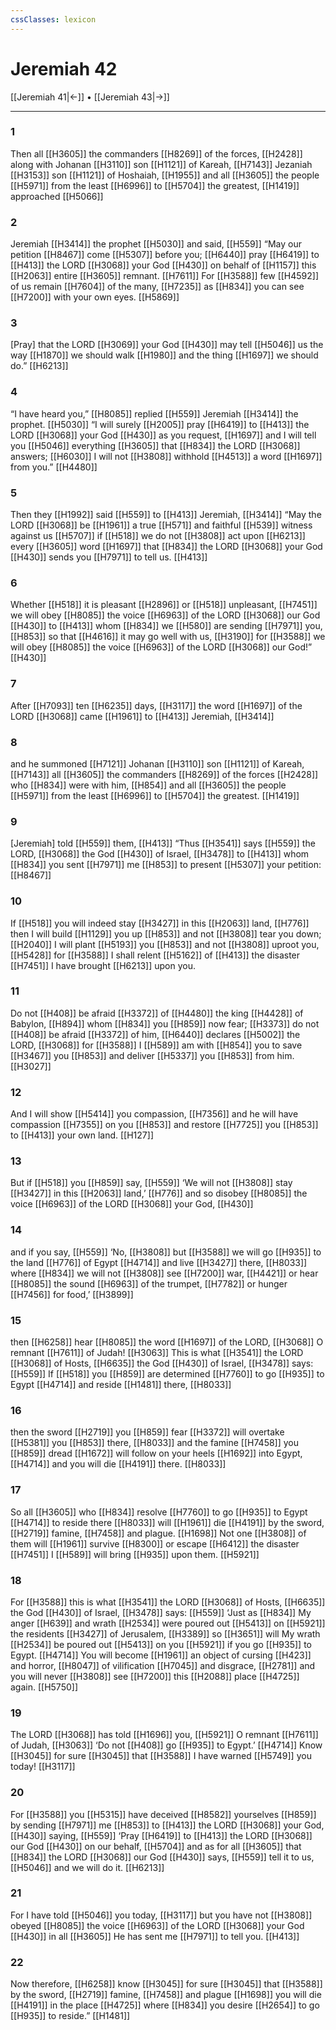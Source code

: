 ```yaml
---
cssClasses: lexicon
---
```


# Jeremiah 42

[[Jeremiah 41|←]] • [[Jeremiah 43|→]]

---

### 1
Then all [[H3605]] the commanders [[H8269]] of the forces, [[H2428]] along with Johanan [[H3110]] son [[H1121]] of Kareah, [[H7143]] Jezaniah [[H3153]] son [[H1121]] of Hoshaiah, [[H1955]] and all [[H3605]] the people [[H5971]] from the least [[H6996]] to [[H5704]] the greatest, [[H1419]] approached [[H5066]]

### 2
Jeremiah [[H3414]] the prophet [[H5030]] and said, [[H559]] “May our petition [[H8467]] come [[H5307]] before you; [[H6440]] pray [[H6419]] to [[H413]] the LORD [[H3068]] your God [[H430]] on behalf of [[H1157]] this [[H2063]] entire [[H3605]] remnant. [[H7611]] For [[H3588]] few [[H4592]] of us remain [[H7604]] of the many, [[H7235]] as [[H834]] you can see [[H7200]] with your own eyes. [[H5869]]

### 3
[Pray] that the LORD [[H3069]] your God [[H430]] may tell [[H5046]] us the way [[H1870]] we should walk [[H1980]] and the thing [[H1697]] we should do.” [[H6213]]

### 4
“I have heard you,” [[H8085]] replied [[H559]] Jeremiah [[H3414]] the prophet. [[H5030]] “I will surely [[H2005]] pray [[H6419]] to [[H413]] the LORD [[H3068]] your God [[H430]] as you request, [[H1697]] and I will tell you [[H5046]] everything [[H3605]] that [[H834]] the LORD [[H3068]] answers; [[H6030]] I will not [[H3808]] withhold [[H4513]] a word [[H1697]] from you.” [[H4480]]

### 5
Then they [[H1992]] said [[H559]] to [[H413]] Jeremiah, [[H3414]] “May the LORD [[H3068]] be [[H1961]] a true [[H571]] and faithful [[H539]] witness against us [[H5707]] if [[H518]] we do not [[H3808]] act upon [[H6213]] every [[H3605]] word [[H1697]] that [[H834]] the LORD [[H3068]] your God [[H430]] sends you [[H7971]] to tell us. [[H413]]

### 6
Whether [[H518]] it is pleasant [[H2896]] or [[H518]] unpleasant, [[H7451]] we will obey [[H8085]] the voice [[H6963]] of the LORD [[H3068]] our God [[H430]] to [[H413]] whom [[H834]] we [[H580]] are sending [[H7971]] you, [[H853]] so that [[H4616]] it may go well with us, [[H3190]] for [[H3588]] we will obey [[H8085]] the voice [[H6963]] of the LORD [[H3068]] our God!” [[H430]]

### 7
After [[H7093]] ten [[H6235]] days, [[H3117]] the word [[H1697]] of the LORD [[H3068]] came [[H1961]] to [[H413]] Jeremiah, [[H3414]]

### 8
and he summoned [[H7121]] Johanan [[H3110]] son [[H1121]] of Kareah, [[H7143]] all [[H3605]] the commanders [[H8269]] of the forces [[H2428]] who [[H834]] were with him, [[H854]] and all [[H3605]] the people [[H5971]] from the least [[H6996]] to [[H5704]] the greatest. [[H1419]]

### 9
[Jeremiah] told [[H559]] them, [[H413]] “Thus [[H3541]] says [[H559]] the LORD, [[H3068]] the God [[H430]] of Israel, [[H3478]] to [[H413]] whom [[H834]] you sent [[H7971]] me [[H853]] to present [[H5307]] your petition: [[H8467]]

### 10
If [[H518]] you will indeed stay [[H3427]] in this [[H2063]] land, [[H776]] then I will build [[H1129]] you up [[H853]] and not [[H3808]] tear you down; [[H2040]] I will plant [[H5193]] you [[H853]] and not [[H3808]] uproot you, [[H5428]] for [[H3588]] I shall relent [[H5162]] of [[H413]] the disaster [[H7451]] I have brought [[H6213]] upon you. 

### 11
Do not [[H408]] be afraid [[H3372]] of [[H4480]] the king [[H4428]] of Babylon, [[H894]] whom [[H834]] you [[H859]] now fear; [[H3373]] do not [[H408]] be afraid [[H3372]] of him, [[H6440]] declares [[H5002]] the LORD, [[H3068]] for [[H3588]] I [[H589]] am with [[H854]] you to save [[H3467]] you [[H853]] and deliver [[H5337]] you [[H853]] from him. [[H3027]]

### 12
And I will show [[H5414]] you  compassion, [[H7356]] and he will have compassion [[H7355]] on you [[H853]] and restore [[H7725]] you [[H853]] to [[H413]] your own land. [[H127]]

### 13
But if [[H518]] you [[H859]] say, [[H559]] ‘We will not [[H3808]] stay [[H3427]] in this [[H2063]] land,’ [[H776]] and so disobey [[H8085]] the voice [[H6963]] of the LORD [[H3068]] your God, [[H430]]

### 14
and if you say, [[H559]] ‘No, [[H3808]] but [[H3588]] we will go [[H935]] to the land [[H776]] of Egypt [[H4714]] and live [[H3427]] there, [[H8033]] where [[H834]] we will not [[H3808]] see [[H7200]] war, [[H4421]] or hear [[H8085]] the sound [[H6963]] of the trumpet, [[H7782]] or hunger [[H7456]] for food,’ [[H3899]]

### 15
then [[H6258]] hear [[H8085]] the word [[H1697]] of the LORD, [[H3068]] O remnant [[H7611]] of Judah! [[H3063]] This is what [[H3541]] the LORD [[H3068]] of Hosts, [[H6635]] the God [[H430]] of Israel, [[H3478]] says: [[H559]] If [[H518]] you [[H859]] are determined [[H7760]] to go [[H935]] to Egypt [[H4714]] and reside [[H1481]] there, [[H8033]]

### 16
then the sword [[H2719]] you [[H859]] fear [[H3372]] will overtake [[H5381]] you [[H853]] there, [[H8033]] and the famine [[H7458]] you [[H859]] dread [[H1672]] will follow on your heels [[H1692]] into Egypt, [[H4714]] and you will die [[H4191]] there. [[H8033]]

### 17
So all [[H3605]] who [[H834]] resolve [[H7760]] to go [[H935]] to Egypt [[H4714]] to reside there [[H8033]] will [[H1961]] die [[H4191]] by the sword, [[H2719]] famine, [[H7458]] and plague. [[H1698]] Not one [[H3808]] of them will [[H1961]] survive [[H8300]] or escape [[H6412]] the disaster [[H7451]] I [[H589]] will bring [[H935]] upon them. [[H5921]]

### 18
For [[H3588]] this is what [[H3541]] the LORD [[H3068]] of Hosts, [[H6635]] the God [[H430]] of Israel, [[H3478]] says: [[H559]] ‘Just as [[H834]] My anger [[H639]] and wrath [[H2534]] were poured out [[H5413]] on [[H5921]] the residents [[H3427]] of Jerusalem, [[H3389]] so [[H3651]] will My wrath [[H2534]] be poured out [[H5413]] on you [[H5921]] if you go [[H935]] to Egypt. [[H4714]] You will become [[H1961]] an object of cursing [[H423]] and horror, [[H8047]] of vilification [[H7045]] and disgrace, [[H2781]] and you will never [[H3808]] see [[H7200]] this [[H2088]] place [[H4725]] again. [[H5750]]

### 19
The LORD [[H3068]] has told [[H1696]] you, [[H5921]] O remnant [[H7611]] of Judah, [[H3063]] ‘Do not [[H408]] go [[H935]] to Egypt.’ [[H4714]] Know [[H3045]] for sure [[H3045]] that [[H3588]] I have warned [[H5749]] you  today! [[H3117]]

### 20
For [[H3588]] you [[H5315]] have deceived [[H8582]] yourselves [[H859]] by sending [[H7971]] me [[H853]] to [[H413]] the LORD [[H3068]] your God, [[H430]] saying, [[H559]] ‘Pray [[H6419]] to [[H413]] the LORD [[H3068]] our God [[H430]] on our behalf, [[H5704]] and as for all [[H3605]] that [[H834]] the LORD [[H3068]] our God [[H430]] says, [[H559]] tell it to us, [[H5046]] and we will do it. [[H6213]]

### 21
For I have told [[H5046]] you  today, [[H3117]] but you have not [[H3808]] obeyed [[H8085]] the voice [[H6963]] of the LORD [[H3068]] your God [[H430]] in all [[H3605]] He has sent me [[H7971]] to tell you. [[H413]]

### 22
Now therefore, [[H6258]] know [[H3045]] for sure [[H3045]] that [[H3588]] by the sword, [[H2719]] famine, [[H7458]] and plague [[H1698]] you will die [[H4191]] in the place [[H4725]] where [[H834]] you desire [[H2654]] to go [[H935]] to reside.” [[H1481]]

